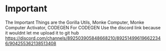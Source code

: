 # Important

The Important Things are the Gorilla Utils, Monke Computer, Monke Computer Activator, CODEGEN
For CODEGEN Use the discord link because it wouldnt let me upload it to git hub 
https://discord.com/channels/892503905848668210/892514996196622346/904255362138513408 
